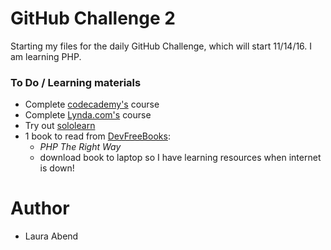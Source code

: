 # GitHub Challenge 2

Starting my files for the daily GitHub Challenge, which will start 11/14/16. I am learning PHP.

### To Do / Learning materials
- Complete [codecademy's](https://www.codecademy.com/learn) course
- Complete [Lynda.com's](https://www.lynda.com/PHP-training-tutorials/282-0.html) course
- Try out [sololearn](https://www.sololearn.com/Course/PHP/)
- 1 book to read from [DevFreeBooks](https://devfreebooks.github.io/php/):
    - *PHP The Right Way*
    - download book to laptop so I have learning resources when internet is down!

# Author
- Laura Abend
